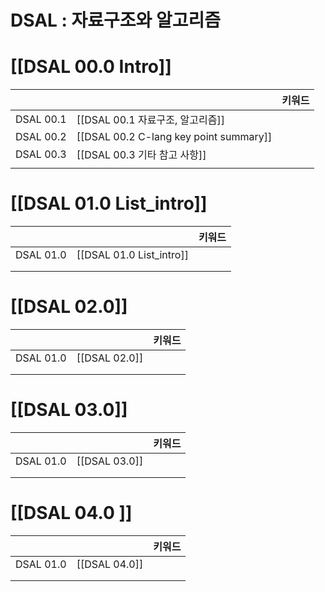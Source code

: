 # DSAL : 자료구조와 알고리즘

# [[DSAL 00.0 Intro]]
|           |                                    | 키워드 |
| --------- |:-------------------------------------- | ------ |
| DSAL 00.1 | [[DSAL 00.1 자료구조, 알고리즘]]       |        |
| DSAL 00.2 | [[DSAL 00.2 C-lang key point summary]] |        |
| DSAL 00.3 | [[DSAL 00.3 기타 참고 사항]]           |        |
|           |                                        |        |
# [[DSAL 01.0  List_intro]]

|           |                                        | 키워드 |
| --------- |:-------------------------------------- | ------ |
| DSAL 01.0 | [[DSAL 01.0  List_intro]]       |        |
|  |          |        |
|           |                                        |        |
# [[DSAL 02.0]]

|           |                                        | 키워드 |
| --------- |:-------------------------------------- | ------ |
| DSAL 01.0 | [[DSAL 02.0]]       |        |
| |          |        |
|           |                                        |        |

# [[DSAL 03.0]]

|           |                                        | 키워드 |
| --------- |:-------------------------------------- | ------ |
| DSAL 01.0 | [[DSAL 03.0]]       |        |
|  |          |        |
|           |                                        |        |
# [[DSAL 04.0 ]]

|           |                                        | 키워드 |
| --------- |:-------------------------------------- | ------ |
| DSAL 01.0 | [[DSAL 04.0]] |        |
|  |          |        |
|           |                                        |        |
